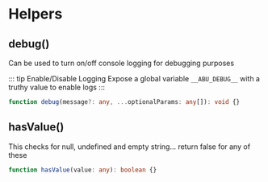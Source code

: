 # Helpers

## debug()

Can be used to turn on/off console logging for debugging purposes

::: tip Enable/Disable Logging
Expose a global variable `__ABU_DEBUG__` with a truthy value to enable logs
:::

```ts
function debug(message?: any, ...optionalParams: any[]): void {}
```

## hasValue()

This checks for null, undefined and empty string... return false for any of these

```ts
function hasValue(value: any): boolean {}
```
